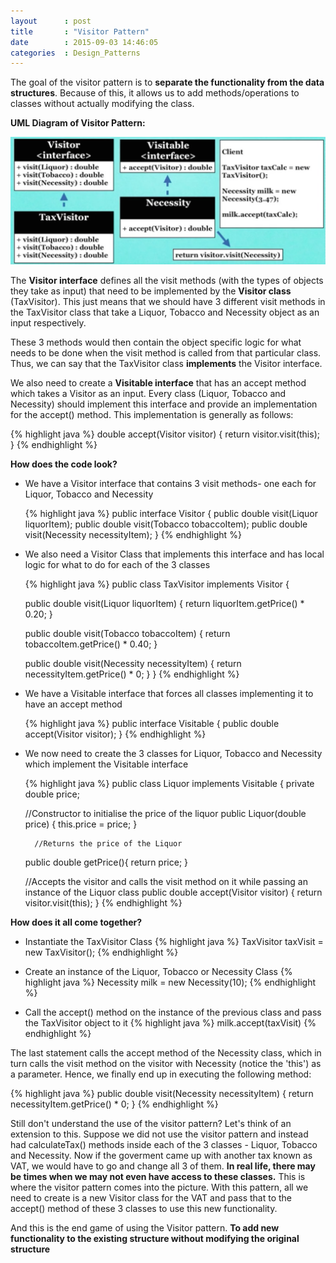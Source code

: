 ```yaml
---
layout      : post
title       : "Visitor Pattern"
date        : 2015-09-03 14:46:05
categories  : Design_Patterns
---
```


The goal of the visitor pattern is to **separate the functionality from the data structures**. Because of this, it allows us to add methods/operations to classes without actually modifying the class.

**UML Diagram of Visitor Pattern:**

![New Memory Space for Variable](/resources/visitor_pattern.png)

The **Visitor interface** defines all the visit methods (with the types of objects they take as input) that need to be implemented by the **Visitor class** (TaxVisitor). This just means that we should have 3 different visit methods in the TaxVisitor class that take a Liquor, Tobacco and Necessity object as an input respectively.

These 3 methods would then contain the object specific logic for what needs to be done when the visit method is called from that particular class. Thus, we can say that the TaxVisitor class **implements** the Visitor interface.

We also need to create a **Visitable interface** that has an accept method which takes a Visitor as an input. Every class (Liquor, Tobacco and Necessity) should implement this interface and provide an implementation for the accept() method. This implementation is generally as follows:

{% highlight java %}
double accept(Visitor visitor)
{
    return visitor.visit(this);
}
{% endhighlight %}

**How does the code look?**

- We have a Visitor interface that contains 3 visit methods- one each for Liquor, Tobacco and Necessity

  {% highlight java %}
  public interface Visitor {
  	public double visit(Liquor liquorItem);
  	public double visit(Tobacco tobaccoItem);
  	public double visit(Necessity necessityItem);
  }
  {% endhighlight %}

- We also need a Visitor Class that implements this interface and has local logic for what to do for each of the 3 classes

  {% highlight java %}
  public class TaxVisitor implements Visitor {

  	public double visit(Liquor liquorItem) {
  		return liquorItem.getPrice() * 0.20;
  	}

  	public double visit(Tobacco tobaccoItem) {
  		return tobaccoItem.getPrice() * 0.40;
  	}

  	public double visit(Necessity necessityItem) {
  		return necessityItem.getPrice() * 0;
  	 }
  }
  {% endhighlight %}

- We have a Visitable interface that forces all classes implementing it to have an accept method

  {% highlight java %}
  public interface Visitable {
	   public double accept(Visitor visitor);
   }
  {% endhighlight %}

- We now need to create the 3 classes for Liquor, Tobacco and Necessity which implement the Visitable interface

  {% highlight java %}
  public class Liquor implements Visitable {
	private double price;

	//Constructor to initialise the price of the liquor
	public Liquor(double price) {
		this.price = price;
	}

        //Returns the price of the Liquor
	public double getPrice(){
		return price;
	}

	//Accepts the visitor and calls the visit method on it while passing an instance of the Liquor class
	public double accept(Visitor visitor) {
		return visitor.visit(this);
	}
  {% endhighlight %}

**How does it all come together?**

- Instantiate the TaxVisitor Class
{% highlight java %}
TaxVisitor taxVisit = new TaxVisitor();
{% endhighlight %}

- Create an instance of the Liquor, Tobacco or Necessity Class
{% highlight java %}
Necessity milk = new Necessity(10);
{% endhighlight %}

- Call the accept() method on the instance of the previous class and pass the TaxVisitor object to it
{% highlight java %}
milk.accept(taxVisit)
{% endhighlight %}

The last statement calls the accept method of the Necessity class, which in turn calls the visit method on the visitor with Necessity (notice the 'this') as a parameter. Hence, we finally end up in executing the following method:

{% highlight java %}
public double visit(Necessity necessityItem) {
  return necessityItem.getPrice() * 0;
 }
 {% endhighlight %}

 Still don't understand the use of the visitor pattern? Let's think of an extension to this. Suppose we did not use the visitor pattern and instead had calculateTax() methods inside each of the 3 classes - Liquor, Tobacco and Necessity. Now if the goverment came up with another tax known as VAT, we would have to go and change all 3 of them. **In real life, there may be times when we may not even have access to these classes.** This is where the visitor pattern comes into the picture. With this pattern, all we need to create is a new Visitor class for the VAT and pass that to the accept() method of these 3 classes to use this new functionality.

 And this is the end game of using the Visitor pattern. **To add new functionality to the existing structure without modifying the original structure**
